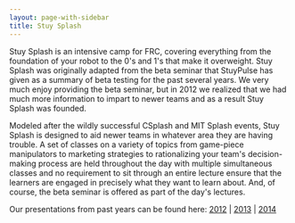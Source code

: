 ```yaml
---
layout: page-with-sidebar
title: Stuy Splash
---
```

Stuy Splash is an intensive camp for FRC, covering everything from the foundation of your robot to the 0's and 1's that make it overweight. Stuy Splash was originally adapted from the beta seminar that StuyPulse has given as a summary of beta testing for the past several years. We very much enjoy providing the beta seminar, but in 2012 we realized that we had much more information to impart to newer teams and as a result Stuy Splash was founded.

Modeled after the wildly successful CSplash and MIT Splash events, Stuy Splash is designed to aid newer teams in whatever area they are having trouble. A set of classes on a variety of topics from game-piece manipulators to marketing strategies to rationalizing your team's decision-making process are held throughout the day with multiple simultaneous classes and no requirement to sit through an entire lecture ensure that the learners are engaged in precisely what they want to learn about. And, of course, the beta seminar is offered as part of the day's lectures.

Our presentations from past years can be found here: [2012](/resources/stuysplash2012/) &#124; [2013](/resources/stuysplash2013/) &#124; [2014](/resources/stuysplash2014/)

